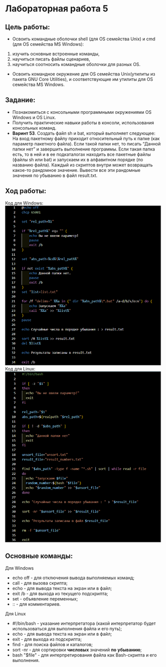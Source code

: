 # Лабораторная работа 5
## Цель работы:
* Освоить командные оболочки shell (для OS семейства Unix) и cmd (для OS семейства MS Windows):
1) изучить основные встроенные команды,
2) научиться писать файлы сценариев,
3) научиться соотносить командные оболочки для разных OS.
* Освоить командное окружение для OS семейства Unix(утилиты из пакета GNU Core Utilities), и соответствующие им утилиты для OS семейства MS Windows.
 ## Задание:
* Познакомиться с консольными программными окружениями OS Windows и OS Linux.
* Получить практические навыки работы в консоли, использования консольных команд.
* **Варинт 53**. Создать файл sh и bat, который выполняет следующее: 
На вход пакетному файлу приходит относительный путь к папке (как параметр пакетного файла). 
Если такой папки нет, то писать “Данной папки нет” и завершить выполнение программы. 
Если такая папка есть, то в ней и в ее подкаталогах находить все пакетные файлы (файлы sh или bat) и
 запускаем их в алфавитном порядке (по названию файла). Каждый из скриптов внутри может возвращать какое-то рандомное значение.
 Вывести все эти рандомные значения по убыванию в файл result.txt.
## Ход работы:
Код для Windows:
![picW](./pictures/picture_w.png)
Код для Linux:
![picL](./pictures/picture_l.png) 
## Основные команды:
Для Windows
* echo off - для отключения вывода выполняемых команд;
* call - для вызова скрипта;
* echo - для вывода текста на экран или в файл;
* exit /b - для выхода из текущего подскрипта;
* set - объявление переменных;
* :: - для комментариев.

Для Linux
* #!/bin/bash - указание интерпретатора (какой интерпретатор будет использоваться для выполнения файла и его путь);
* echo - для вывода текста на экран или в файл;
* exit - для выхода из подскрипта;
* find - для поиска файлов и каталогов;
* sort -nr - для сортировки **числовых** значений **по** **убыванию**;
* bash "$file" - для интерпретирования файла как Bash-скрипта и его выполнения.

